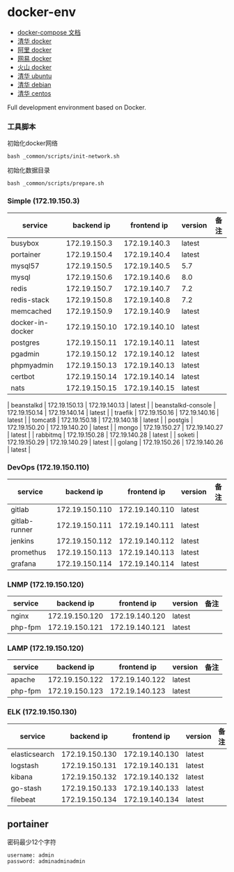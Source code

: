 # docker-env
- [docker-compose 文档](https://docs.docker.com/compose/compose-file/)
- [清华 docker](https://mirrors.tuna.tsinghua.edu.cn/help/docker-ce/)
- [阿里 docker](https://developer.aliyun.com/mirror/docker-ce?spm=a2c6h.13651102.0.0.57e31b11IGkBRU)
- [网易 docker](https://mirrors.163.com/docker-ce)
- [火山 docker](https://developer.volcengine.com/articles/7119384305456906277)
- [清华 ubuntu](https://mirrors.tuna.tsinghua.edu.cn/help/ubuntu/)
- [清华 debian](https://mirrors.tuna.tsinghua.edu.cn/help/debian/)
- [清华 centos](https://mirrors.tuna.tsinghua.edu.cn/help/centos/)

Full development environment based on Docker.

### 工具脚本

初始化docker网络
```shell
bash _common/scripts/init-network.sh
```

初始化数据目录
```shell
bash _common/scripts/prepare.sh
```

### Simple (172.19.150.3)
| service | backend ip | frontend ip | version | 备注 |
|---|---|---|---|---|
| busybox | 172.19.150.3 | 172.19.140.3 | latest | |
| portainer | 172.19.150.4 | 172.19.140.4 | latest | |
| mysql57 | 172.19.150.5 | 172.19.140.5 | 5.7 | |
| mysql | 172.19.150.6 | 172.19.140.6 | 8.0 | |
| redis | 172.19.150.7 | 172.19.140.7 | 7.2 | |
| redis-stack | 172.19.150.8 | 172.19.140.8 | 7.2 | |
| memcached | 172.19.150.9 | 172.19.140.9 | latest | |
| docker-in-docker | 172.19.150.10 | 172.19.140.10 | latest |
| postgres | 172.19.150.11 | 172.19.140.11 | latest |
| pgadmin | 172.19.150.12 | 172.19.140.12 | latest |
| phpmyadmin | 172.19.150.13 | 172.19.140.13 | latest |
| certbot | 172.19.150.14 | 172.19.140.14 | latest |
| nats | 172.19.150.15 | 172.19.140.15 | latest |






| beanstalkd | 172.19.150.13 | 172.19.140.13 | latest |
| beanstalkd-console | 172.19.150.14 | 172.19.140.14 | latest |
| traefik | 172.19.150.16 | 172.19.140.16 | latest |
| tomcat8 | 172.19.150.18 | 172.19.140.18 | latest |
| postgis | 172.19.150.20 | 172.19.140.20 | latest |
| mongo | 172.19.150.27 | 172.19.140.27 | latest |
| rabbitmq | 172.19.150.28 | 172.19.140.28 | latest |
| soketi | 172.19.150.29 | 172.19.140.29 | latest |
| golang | 172.19.150.26 | 172.19.140.26 | latest |

### DevOps (172.19.150.110)
| service | backend ip | frontend ip | version | 备注 |
|---|---|---|---|---|
| gitlab | 172.19.150.110 | 172.19.140.110 | latest | |
| gitlab-runner | 172.19.150.111 | 172.19.140.111 | latest | |
| jenkins | 172.19.150.112 | 172.19.140.112 | latest | |
| promethus | 172.19.150.113 | 172.19.140.113 | latest | |
| grafana | 172.19.150.114 | 172.19.140.114 | latest | |

### LNMP (172.19.150.120)
| service | backend ip | frontend ip | version | 备注 |
|---|---|---|---|---|
| nginx | 172.19.150.120 | 172.19.140.120 | latest |
| php-fpm | 172.19.150.121 | 172.19.140.121 | latest |

### LAMP (172.19.150.120)
| service | backend ip | frontend ip | version | 备注 |
|---|---|---|---|---|
| apache | 172.19.150.122 | 172.19.140.122 | latest |
| php-fpm | 172.19.150.123 | 172.19.140.123 | latest |

### ELK (172.19.150.130)
| service | backend ip | frontend ip | version | 备注 |
|---|---|---|---|---|
| elasticsearch | 172.19.150.130 | 172.19.140.130 | latest |
| logstash | 172.19.150.131 | 172.19.140.131 | latest |
| kibana | 172.19.150.132 | 172.19.140.132 | latest |
| go-stash | 172.19.150.133 | 172.19.140.133 | latest |
| filebeat | 172.19.150.134 | 172.19.140.134 | latest |



## portainer
密码最少12个字符
```text
username: admin
password: adminadminadmin
```